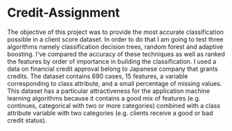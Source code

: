 # Credit-Assignment
The objective of this project was to provide the most accurate classification possible in a client score dataset. 
In order to do that I am going to test three algorithms namely classification decision trees, random forest and adaptive boosting. 
I've compared the accuracy of these techniques as well as ranked the features by order of importance in building the classification.
I used a data on financial credit approval belong to Japanese company that grants credits. 
The dataset contains 690 cases, 15 features, a variable corresponding to class attribute, and a small percentage of missing values.
This dataset has a particular attractiveness for the application machine learning algorithms because it contains a good mix of features (e.g. continues, categorical with two or more categories) 
combined with a class attribute variable with two categories (e.g. clients receive a good or bad credit status).

